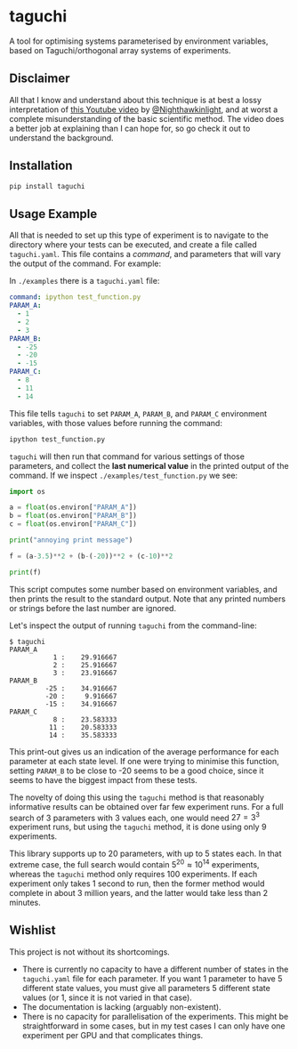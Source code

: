# taguchi
A tool for optimising systems parameterised by environment variables, based on Taguchi/orthogonal array systems of experiments.

## Disclaimer
All that I know and understand about this technique is at best a lossy interpretation of [this Youtube video](https://www.youtube.com/watch?v=5oULEuOoRd0) by [@Nighthawkinlight](https://www.youtube.com/@Nighthawkinlight), and at worst a complete misunderstanding of the basic scientific method. The video does a better job at explaining than I can hope for, so go check it out to understand the background.

## Installation
```bash
pip install taguchi
```

## Usage Example
All that is needed to set up this type of experiment is to navigate to the directory where your tests can be executed, and create a file called `taguchi.yaml`. This file contains a *command*, and parameters that will vary the output of the command. For example:

In `./examples` there is a `taguchi.yaml` file:
```yaml
command: ipython test_function.py
PARAM_A:
  - 1
  - 2
  - 3
PARAM_B: 
  - -25
  - -20
  - -15
PARAM_C:
  - 8
  - 11
  - 14
```

This file tells `taguchi` to set `PARAM_A`, `PARAM_B`, and `PARAM_C` environment variables, with those values before running the command:
```bash
ipython test_function.py
```
`taguchi` will then run that command for various settings of those parameters, and collect the **last numerical value** in the printed output of the command. If we inspect `./examples/test_function.py` we see:
```python
import os

a = float(os.environ["PARAM_A"])
b = float(os.environ["PARAM_B"])
c = float(os.environ["PARAM_C"])

print("annoying print message")

f = (a-3.5)**2 + (b-(-20))**2 + (c-10)**2

print(f)
```
This script computes some number based on environment variables, and then prints the result to the standard output. Note that any printed numbers or strings before the last number are ignored.

Let's inspect the output of running `taguchi` from the command-line:
```
$ taguchi
PARAM_A     
           1 :    29.916667
           2 :    25.916667
           3 :    23.916667
PARAM_B     
         -25 :    34.916667
         -20 :     9.916667
         -15 :    34.916667
PARAM_C     
           8 :    23.583333
          11 :    20.583333
          14 :    35.583333
```
This print-out gives us an indication of the average performance for each parameter at each state level. If one were trying to minimise this function, setting `PARAM_B` to be close to -20 seems to be a good choice, since it seems to have the biggest impact from these tests. 

The novelty of doing this using the `taguchi` method is that reasonably informative results can be obtained over far few experiment runs. For a full search of 3 parameters with 3 values each, one would need $27=3^3$ experiment runs, but using the `taguchi` method, it is done using only 9 experiments.

This library supports up to 20 parameters, with up to 5 states each. In that extreme case, the full search would contain $5^{20}\approx10^{14}$ experiments, whereas the `taguchi` method only requires 100 experiments. If each experiment only takes 1 second to run, then the former method would complete in about 3 million years, and the latter would take less than 2 minutes.

## Wishlist
This project is not without its shortcomings. 
 - There is currently no capacity to have a different number of states in the `taguchi.yaml` file for each parameter. If you want 1 parameter to have 5 different state values, you must give all parameters 5 different state values (or 1, since it is not varied in that case).
 - The documentation is lacking (arguably non-existent).
 - There is no capacity for parallelisation of the experiments. This might be straightforward in some cases, but in my test cases I can only have one experiment per GPU and that complicates things.